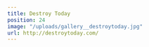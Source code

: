 ```yaml
---
title: Destroy Today
position: 24
image: "/uploads/gallery__destroytoday.jpg"
url: http://destroytoday.com/
---
```


